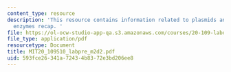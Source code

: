 ```yaml
---
content_type: resource
description: 'This resource contains information related to plasmids and restriction
  enzymes recap. '
file: https://ol-ocw-studio-app-qa.s3.amazonaws.com/courses/20-109-laboratory-fundamentals-in-biological-engineering-spring-2010/593fce26341a72434b8372e3bd206ee8_MIT20_109S10_labpre_m2d2.pdf
file_type: application/pdf
resourcetype: Document
title: MIT20_109S10_labpre_m2d2.pdf
uid: 593fce26-341a-7243-4b83-72e3bd206ee8
---
```

